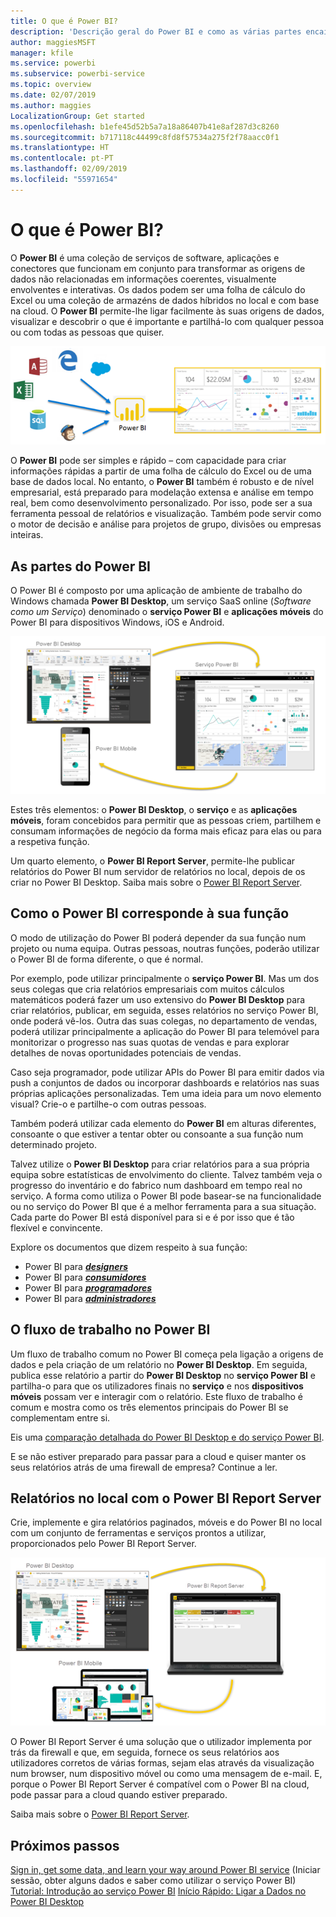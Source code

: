 ```yaml
---
title: O que é Power BI?
description: 'Descrição geral do Power BI e como as várias partes encaixam: Power BI Desktop, serviço Power BI, Power BI Mobile, Report Server, Power BI Embedded.'
author: maggiesMSFT
manager: kfile
ms.service: powerbi
ms.subservice: powerbi-service
ms.topic: overview
ms.date: 02/07/2019
ms.author: maggies
LocalizationGroup: Get started
ms.openlocfilehash: b1efe45d52b5a7a18a86407b41e8af287d3c8260
ms.sourcegitcommit: b717118c44499c8fd8f57534a275f2f78aacc0f1
ms.translationtype: HT
ms.contentlocale: pt-PT
ms.lasthandoff: 02/09/2019
ms.locfileid: "55971654"
---
```

# <a name="what-is-power-bi"></a>O que é Power BI?
O **Power BI** é uma coleção de serviços de software, aplicações e conectores que funcionam em conjunto para transformar as origens de dados não relacionadas em informações coerentes, visualmente envolventes e interativas. Os dados podem ser uma folha de cálculo do Excel ou uma coleção de armazéns de dados híbridos no local e com base na cloud. O **Power BI** permite-lhe ligar facilmente às suas origens de dados, visualizar e descobrir o que é importante e partilhá-lo com qualquer pessoa ou com todas as pessoas que quiser.

![diagrama que mostra as origens de entrada do Power BI](media/power-bi-overview/power-bi-input-new.png)

O **Power BI** pode ser simples e rápido – com capacidade para criar informações rápidas a partir de uma folha de cálculo do Excel ou de uma base de dados local. No entanto, o **Power BI** também é robusto e de nível empresarial, está preparado para modelação extensa e análise em tempo real, bem como desenvolvimento personalizado. Por isso, pode ser a sua ferramenta pessoal de relatórios e visualização. Também pode servir como o motor de decisão e análise para projetos de grupo, divisões ou empresas inteiras.

## <a name="the-parts-of-power-bi"></a>As partes do Power BI
O Power BI é composto por uma aplicação de ambiente de trabalho do Windows chamada **Power BI Desktop**, um serviço SaaS online (*Software como um Serviço*) denominado o **serviço Power BI** e **aplicações móveis** do Power BI para dispositivos Windows, iOS e Android.

![Power BI Desktop, serviço, móvel](media/power-bi-overview/power-bi-blocks.png)

Estes três elementos: o **Power BI Desktop**, o **serviço** e as **aplicações móveis**, foram concebidos para permitir que as pessoas criem, partilhem e consumam informações de negócio da forma mais eficaz para elas ou para a respetiva função.

Um quarto elemento, o **Power BI Report Server**, permite-lhe publicar relatórios do Power BI num servidor de relatórios no local, depois de os criar no Power BI Desktop. Saiba mais sobre o [Power BI Report Server](#on-premises-reporting-with-power-bi-report-server).

## <a name="how-power-bi-matches-your-role"></a>Como o Power BI corresponde à sua função
O modo de utilização do Power BI poderá depender da sua função num projeto ou numa equipa. Outras pessoas, noutras funções, poderão utilizar o Power BI de forma diferente, o que é normal.

Por exemplo, pode utilizar principalmente o **serviço Power BI**. Mas um dos seus colegas que cria relatórios empresariais com muitos cálculos matemáticos poderá fazer um uso extensivo do **Power BI Desktop** para criar relatórios, publicar, em seguida, esses relatórios no serviço Power BI, onde poderá vê-los. Outra das suas colegas, no departamento de vendas, poderá utilizar principalmente a aplicação do Power BI para telemóvel para monitorizar o progresso nas suas quotas de vendas e para explorar detalhes de novas oportunidades potenciais de vendas.

Caso seja programador, pode utilizar APIs do Power BI para emitir dados via push a conjuntos de dados ou incorporar dashboards e relatórios nas suas próprias aplicações personalizadas. Tem uma ideia para um novo elemento visual? Crie-o e partilhe-o com outras pessoas.  

Também poderá utilizar cada elemento do **Power BI** em alturas diferentes, consoante o que estiver a tentar obter ou consoante a sua função num determinado projeto.

Talvez utilize o **Power BI Desktop** para criar relatórios para a sua própria equipa sobre estatísticas de envolvimento do cliente. Talvez também veja o progresso do inventário e do fabrico num dashboard em tempo real no serviço. A forma como utiliza o Power BI pode basear-se na funcionalidade ou no serviço do Power BI que é a melhor ferramenta para a sua situação. Cada parte do Power BI está disponível para si e é por isso que é tão flexível e convincente.

Explore os documentos que dizem respeito à sua função:
- Power BI para [***designers***](desktop-what-is-desktop.md)
- Power BI para [***consumidores***](consumer/end-user-consumer.md)
- Power BI para [***programadores***](developer/what-can-you-do.md)
- Power BI para [***administradores***](service-admin-administering-power-bi-in-your-organization.md)

## <a name="the-flow-of-work-in-power-bi"></a>O fluxo de trabalho no Power BI
Um fluxo de trabalho comum no Power BI começa pela ligação a origens de dados e pela criação de um relatório no **Power BI Desktop**. Em seguida, publica esse relatório a partir do **Power BI Desktop** no **serviço Power BI** e partilha-o para que os utilizadores finais no **serviço** e nos **dispositivos móveis** possam ver e interagir com o relatório.
Este fluxo de trabalho é comum e mostra como os três elementos principais do Power BI se complementam entre si.

Eis uma [comparação detalhada do Power BI Desktop e do serviço Power BI](service-service-vs-desktop.md).

E se não estiver preparado para passar para a cloud e quiser manter os seus relatórios atrás de uma firewall de empresa?  Continue a ler.

## <a name="on-premises-reporting-with-power-bi-report-server"></a>Relatórios no local com o Power BI Report Server
Crie, implemente e gira relatórios paginados, móveis e do Power BI no local com um conjunto de ferramentas e serviços prontos a utilizar, proporcionados pelo Power BI Report Server.

![diagrama de relatórios no local](media/power-bi-overview/power-bi-report-server2.png)

O Power BI Report Server é uma solução que o utilizador implementa por trás da firewall e que, em seguida, fornece os seus relatórios aos utilizadores corretos de várias formas, sejam elas através da visualização num browser, num dispositivo móvel ou como uma mensagem de e-mail. E, porque o Power BI Report Server é compatível com o Power BI na cloud, pode passar para a cloud quando estiver preparado. 

Saiba mais sobre o [Power BI Report Server](report-server/get-started.md).

## <a name="next-steps"></a>Próximos passos
[Sign in, get some data, and learn your way around Power BI service](service-the-new-power-bi-experience.md)  (Iniciar sessão, obter alguns dados e saber como utilizar o serviço Power BI)  
[Tutorial: Introdução ao serviço Power BI](service-get-started.md)
[Início Rápido: Ligar a Dados no Power BI Desktop](desktop-quickstart-connect-to-data.md)